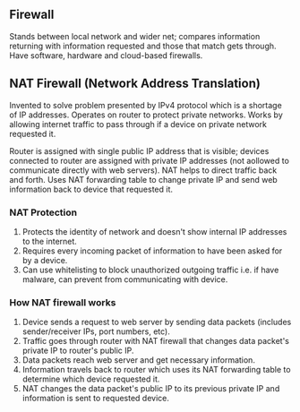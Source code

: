 ## Firewall

Stands between local network and wider net; compares information returning with information requested and those that match gets through. Have software, hardware and cloud-based firewalls.

## NAT Firewall (Network Address Translation)

Invented to solve problem presented by IPv4 protocol which is a shortage of IP addresses. Operates on router to protect private networks. Works by allowing internet traffic to pass through if a device on private network requested it.

Router is assigned with single public IP address that is visible; devices connected to router are assigned with private IP addresses (not aollowed to communicate directly with web servers). NAT helps to direct traffic back and forth. Uses NAT forwarding table to change private IP and send web information back to device that requested it.

### NAT Protection

1. Protects the identity of network and doesn't show internal IP addresses to the internet.
2. Requires every incoming packet of information to have been asked for by a device.
3. Can use whitelisting to block unauthorized outgoing traffic i.e. if have malware, can prevent from communicating with device.

### How NAT firewall works

1. Device sends a request to web server by sending data packets (includes sender/receiver IPs, port numbers, etc).
2. Traffic goes through router with NAT firewall that changes data packet's private IP to router's public IP.
3. Data packets reach web server and get necessary information.
4. Information travels back to router which uses its NAT forwarding table to determine which device requested it.
5. NAT changes the data packet's public IP to its previous private IP and information is sent to requested device.
